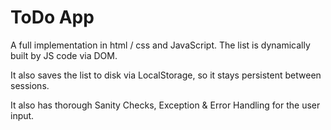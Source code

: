 <h1>ToDo App</h1>

A full implementation in html / css and JavaScript. The list is dynamically built by JS code via DOM.

It also saves the list to disk via LocalStorage, so it stays persistent between sessions.

It also has thorough Sanity Checks, Exception & Error Handling for the user input.

